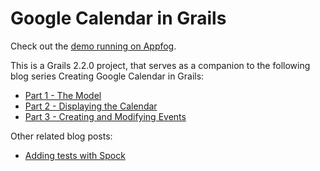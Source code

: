 Google Calendar in Grails
=============

Check out the [demo running on Appfog](http://google-calendar.aws.af.cm/).

This is a Grails 2.2.0 project, that serves as a companion to the following blog series Creating Google Calendar in Grails:

* [Part 1 - The Model](http://www.craigburke.com/blog/2012/02/09/creating-google-calendar-in-grails-part-1-the-model/)
* [Part 2 - Displaying the Calendar](http://www.craigburke.com/blog/2012/02/16/creating-google-calendar-in-grails-part-2-displaying-the-calendar/)
* [Part 3 - Creating and Modifying Events](http://www.craigburke.com/blog/2012/02/18/creating-google-calendar-in-grails-part-3-creating-and-modifying-events/)

Other related blog posts:

* [Adding tests with Spock](http://www.craigburke.com/blog/2012/08/07/google-calendar-in-grails-adding-tests-with-spock/)

